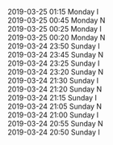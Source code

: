 2019-03-25 01:15 Monday  I  
2019-03-25 00:45 Monday  N  
2019-03-25 00:25 Monday  I  
2019-03-25 00:20 Monday  N  
2019-03-24 23:50 Sunday  I  
2019-03-24 23:45 Sunday  N  
2019-03-24 23:25 Sunday  I  
2019-03-24 23:20 Sunday  N  
2019-03-24 21:30 Sunday  I  
2019-03-24 21:20 Sunday  N  
2019-03-24 21:15 Sunday  I  
2019-03-24 21:05 Sunday  N  
2019-03-24 21:00 Sunday  I  
2019-03-24 20:55 Sunday  N  
2019-03-24 20:50 Sunday  I  
